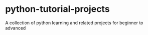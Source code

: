 # python-tutorial-projects
A collection of python learning and related projects for beginner to advanced
